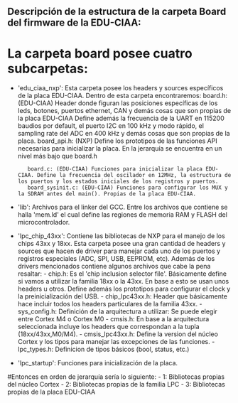 ## Descripción de la estructura de la carpeta Board del firmware de la EDU-CIAA:

# La carpeta board posee cuatro subcarpetas:
- 'edu_ciaa_nxp': Esta carpeta posee los headers y sources específicos de la placa EDU-CIAA. Dentro de esta carpeta encontraremos:
		 board.h: (EDU-CIAA) Header donde figuran las posiciones específicas de los leds, botones, puertos ethernet, CAN y demás cosas que son propias de la placa EDU-CIAA
			Define además la frecuencia de la UART en 115200 baudios por default, el puerto I2C en 100 kHz y modo rápido, el sampling rate del ADC en 400 kHz y demás cosas que son propias de la placa.
		 board_api.h: (NXP) Define los prototipos de las funciones API necesarias para inicializar la placa. En la jerarquía se encuentra en un nivel más bajo que board.h

		 board.c: (EDU-CIAA) Funciones para inicializar la placa EDU-CIAA. Define la frecuencia del oscilador en 12MHz, la estructura de los puertos y los estados iniciales de los registros y puertos.
		 board_sysinit.c: (EDU-CIAA) Funciones para configurar los MUX y la SDRAM antes del main(). Propias de la placa EDU-CIAA.

- 'lib': Archivos para el linker del GCC. Entre los archivos que contiene se halla 'mem.ld' el cual define las regiones de memoria RAM y FLASH del microcontrolador.
- 'lpc_chip_43xx': Contiene las bibliotecas de NXP para el manejo de los chips 43xx y 18xx. Esta carpeta posee una gran cantidad de headers y sources que hacen de driver para manejar cada uno de los puertos y registros especiales (ADC, SPI, USB, EEPROM, etc). 
		Además de los drivers mencionados contiene algunos archivos que cabe la pena resaltar:
		- chip.h: Es el 'chip inclusion selector file'. Básicamente define si vamos a utilizar la familia 18xx o la 43xx. En base a esto se usan unos headers u otros. Define además los prototipos para configurar el clock y la preinicialización del USB.
		- chip_lpc43xx.h: Header que básicamente hace incluir todos los headers particulares de la familia 43xx.
		- sys_config.h: Definición de la arquitectura a utilizar: Se puede elegir entre Cortex M4 o Cortex M0
		- cmsis.h: En base a la arquitectura seleccionada incluye los headers que correspondan a la tupla (18xx/43xx,M0/M4).
		- cmsis_lpc43xx.h: Define la version del núcleo Cortex y los tipos para manejar las excepciones de las funciones.
		- lpc_types.h: Definicion de tipos básicos (bool, status, etc.)
- 'lpc_startup': Funciones para inicialización de la placa.


#Entonces en orden de jerarquía sería lo siguiente:
		- 1: Bibliotecas propias del núcleo Cortex
		- 2: Bibliotecas propias de la familia LPC
		- 3: Bibliotecas propias de la placa EDU-CIAA